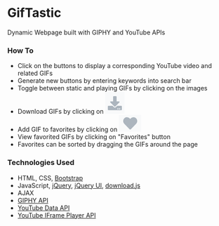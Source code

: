 # GifTastic
Dynamic Webpage built with GIPHY and YouTube APIs

### How To
* Click on the buttons to display a corresponding YouTube video and related GIFs
* Generate new buttons by entering keywords into search bar
* Toggle between static and playing GIFs by clicking on the images
* Download GIFs by clicking on  ![download icon](https://github.com/joverlee521/GifTastic/blob/master/assets/images/downloadIcon.png)
* Add GIF to favorites by clicking on ![favorite icon](https://github.com/joverlee521/GifTastic/blob/master/assets/images/favoriteIcon.png)
* View favorited GIFs by clicking on "Favorites" button
* Favorites can be sorted by dragging the GIFs around the page

### Technologies Used
* HTML, CSS, [Bootstrap](http://getbootstrap.com/)
* JavaScript, [jQuery](https://jquery.com/), [jQuery UI](https://jqueryui.com/), [download.js](http://danml.com/download.html)
* AJAX
* [GIPHY API](https://developers.giphy.com/)
* [YouTube Data API](https://developers.google.com/youtube/v3/)
* [YouTube IFrame Player API](https://developers.google.com/youtube/iframe_api_reference)
